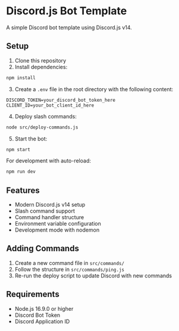 # Discord.js Bot Template

A simple Discord bot template using Discord.js v14.

## Setup

1. Clone this repository
2. Install dependencies:
```bash
npm install
```

3. Create a `.env` file in the root directory with the following content:
```
DISCORD_TOKEN=your_discord_bot_token_here
CLIENT_ID=your_bot_client_id_here
```

4. Deploy slash commands:
```bash
node src/deploy-commands.js
```

5. Start the bot:
```bash
npm start
```

For development with auto-reload:
```bash
npm run dev
```

## Features

- Modern Discord.js v14 setup
- Slash command support
- Command handler structure
- Environment variable configuration
- Development mode with nodemon

## Adding Commands

1. Create a new command file in `src/commands/`
2. Follow the structure in `src/commands/ping.js`
3. Re-run the deploy script to update Discord with new commands

## Requirements

- Node.js 16.9.0 or higher
- Discord Bot Token
- Discord Application ID 